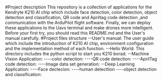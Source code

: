 #Project description
This repository is a collection of applications for the Kendryte K210 AI chip which include face detection, color detection, object detection and classification, QR code and Apriltag code detection ,and communication with the ArduPilot flight software. Finally, we can deploy these applications to the Uavs terminal and make drones more intelligent.
Before your first try, you should read this README.md and the User's manual carefully.
#Project files structure
--User's manual: The user guide which include the introduction of K210 AI chip, environment configuration and the implementation method of each function.
--Hello World: This directory includes the python script to start you K210 borad.
--Machine Vision Application:
----color detection:
----QR code detection:
----AprilTag code detection:
----Image data set generation:
--Deep Learning Application:
----Face dectecion:
----human detecttion
----object detection and classification:

